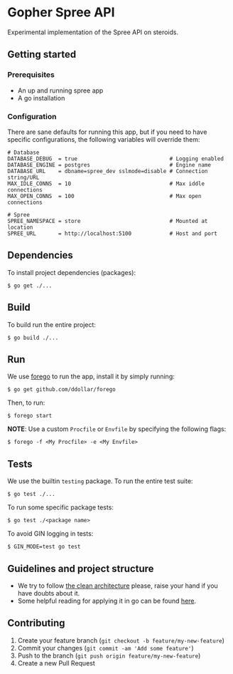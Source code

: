 # Gopher Spree API

Experimental implementation of the Spree API on steroids.

## Getting started

### Prerequisites

- An up and running spree app
- A go installation

### Configuration

There are sane defaults for running this app, but if you need to have
specific configurations, the following variables will override them:

```
# Database
DATABASE_DEBUG  = true                             # Logging enabled
DATABASE_ENGINE = postgres                         # Engine name
DATABASE_URL    = dbname=spree_dev sslmode=disable # Connection string/URL
MAX_IDLE_CONNS  = 10                               # Max iddle connections
MAX_OPEN_CONNS  = 100                              # Max open connections

# Spree
SPREE_NAMESPACE = store                            # Mounted at location
SPREE_URL       = http://localhost:5100            # Host and port
```

## Dependencies

To install project dependencies (packages):

    $ go get ./...

## Build

To build run the entire project:

    $ go build ./...

## Run

We use [forego](http://github.com/ddollar/forego) to run the app,
install it by simply running:

    $ go get github.com/ddollar/forego

Then, to run:

    $ forego start

**NOTE**: Use a custom `Procfile` or `Envfile` by specifying the
following flags:

    $ forego -f <My Procfile> -e <My Envfile>

## Tests

  We use the builtin `testing` package. To run the entire test suite:

    $ go test ./...

  To run some specific package tests:

    $ go test ./<package name>

  To avoid GIN logging in tests:

    $ GIN_MODE=test go test


## Guidelines and project structure

- We try to follow [the clean
architecture](http://blog.8thlight.com/uncle-bob/2012/08/13/the-clean-architecture.html) please, raise your hand if you have doubts about it.
- Some helpful reading for applying it in go can be found
[here](http://manuel.kiessling.net/2012/09/28/applying-the-clean-architecture-to-go-applications).

## Contributing

1. Create your feature branch (`git checkout -b feature/my-new-feature`)
2. Commit your changes (`git commit -am 'Add some feature'`)
3. Push to the branch (`git push origin feature/my-new-feature`)
4. Create a new Pull Request
